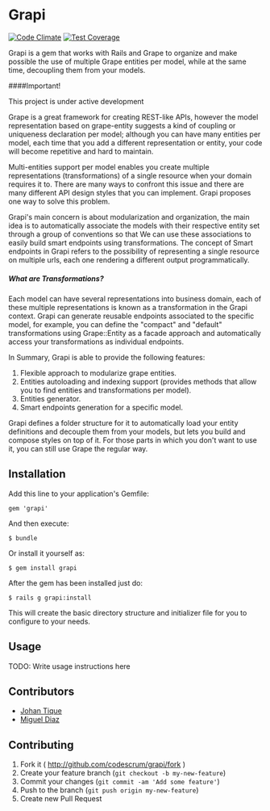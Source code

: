 # Grapi

[![Code Climate](https://codeclimate.com/github/codescrum/grapi/badges/gpa.svg)](https://codeclimate.com/github/codescrum/grapi)
[![Test Coverage](https://codeclimate.com/github/codescrum/grapi/badges/coverage.svg)](https://codeclimate.com/github/codescrum/grapi)

Grapi is a gem that works with Rails and Grape to organize and make possible the use of multiple Grape entities per model, while at the same time, decoupling them from your models.

####Important!

This project is under active development

Grape is a great framework for creating REST-like APIs, however the model representation based on grape-entity suggests a kind of coupling or uniqueness declaration per model; although you can have many entities per model, each time that you add a different representation or entity, your code will become repetitive and hard to maintain.

Multi-entities support per model enables you create multiple representations (transformations) of a single resource when your domain requires it to. There are many ways to confront this issue and there are many different API design styles that you can implement. Grapi proposes one way to solve this problem.

Grapi's main concern is about modularization and organization, the main idea is to automatically associate the models with their respective entity set through a group of conventions so that We can use these associations to easily build smart endpoints using transformations. The concept of Smart endpoints in Grapi refers to the possibility of representing a single resource on multiple urls, each one rendering a different output programmatically.

##### What are Transformations?

Each model can have several representations into business domain, each of these multiple representations is known as a transformation in the Grapi context. Grapi can generate reusable endpoints associated to the specific model, for example, you can define the "compact" and "default" transformations using Grape::Entity as a facade approach and automatically access your transformations as individual endpoints.


In Summary, Grapi is able to provide the following features:

1. Flexible approach to modularize grape entities.
2. Entities autoloading and indexing support (provides methods that allow you to find entities and transformations per model).
3. Entities generator.
4. Smart endpoints generation for a specific model.

Grapi defines a folder structure for it to automatically load your entity definitions and decouple them from your models, but lets you build and compose styles on top of it. For those parts in which you don't want to use it, you can still use Grape the regular way.

## Installation

Add this line to your application's Gemfile:

    gem 'grapi'

And then execute:

    $ bundle

Or install it yourself as:

    $ gem install grapi

After the gem has been installed just do:

    $ rails g grapi:install

This will create the basic directory structure and initializer file for you to configure to your needs.

## Usage

TODO: Write usage instructions here

## Contributors
<ul>
  <li><a href="https://github.com/johaned">Johan Tique</a></li>
  <li><a href="https://github.com/gato_omega">Miguel Diaz</a></li>
</ul>

## Contributing

1. Fork it ( http://github.com/codescrum/grapi/fork )
2. Create your feature branch (`git checkout -b my-new-feature`)
3. Commit your changes (`git commit -am 'Add some feature'`)
4. Push to the branch (`git push origin my-new-feature`)
5. Create new Pull Request
